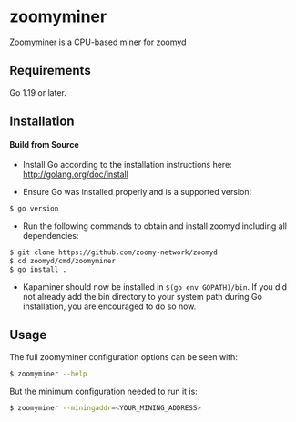 # zoomyminer

Zoomyminer is a CPU-based miner for zoomyd

## Requirements

Go 1.19 or later.

## Installation

#### Build from Source

- Install Go according to the installation instructions here:
  http://golang.org/doc/install

- Ensure Go was installed properly and is a supported version:

```bash
$ go version
```

- Run the following commands to obtain and install zoomyd including all dependencies:

```bash
$ git clone https://github.com/zoomy-network/zoomyd
$ cd zoomyd/cmd/zoomyminer
$ go install .
```

- Kapaminer should now be installed in `$(go env GOPATH)/bin`. If you did
  not already add the bin directory to your system path during Go installation,
  you are encouraged to do so now.
  
## Usage

The full zoomyminer configuration options can be seen with:

```bash
$ zoomyminer --help
```

But the minimum configuration needed to run it is:
```bash
$ zoomyminer --miningaddr=<YOUR_MINING_ADDRESS>
```